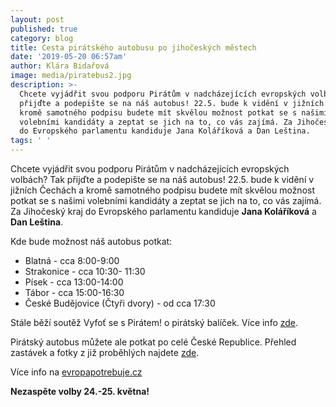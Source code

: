 ```yaml
---
layout: post
published: true
category: blog
title: Cesta pirátského autobusu po jihočeských městech
date: '2019-05-20 06:57am'
author: Klára Bidařová
image: media/piratebus2.jpg
description: >-
  Chcete vyjádřit svou podporu Pirátům v nadcházejících evropských volbách? Tak
  přijďte a podepište se na náš autobus! 22.5. bude k vidění v jižních Čechách a
  kromě samotného podpisu budete mít skvělou možnost potkat se s našimi
  volebními kandidáty a zeptat se jich na to, co vás zajímá. Za Jihočeský kraj
  do Evropského parlamentu kandiduje Jana Koláříková a Dan Leština.
tags: ' '
---
```

Chcete vyjádřit svou podporu Pirátům v nadcházejících evropských volbách? Tak přijďte a podepište se na náš autobus! 22.5. bude k vidění v jižních Čechách a kromě samotného podpisu budete mít skvělou možnost potkat se s našimi volebními kandidáty a zeptat se jich na to, co vás zajímá. Za Jihočeský kraj do Evropského parlamentu kandiduje **Jana Koláříková** a **Dan Leština**.

Kde bude možnost náš autobus potkat:

* Blatná - cca 8:00-9:00
* Strakonice - cca 10:30- 11:30
* Písek - cca 13:00-14:00
* Tábor - cca 15:00-16:30
* České Budějovice (Čtyři dvory) - od cca 17:30

Stále běží soutěž Vyfoť se s Pirátem! o pirátský balíček. Více info [zde](https://www.facebook.com/events/360866487879480/).

Pirátský autobus můžete ale potkat po celé České Republice. Přehled zastávek a fotky z již proběhlých najdete [zde](https://www.facebook.com/events/2457033037664283/).

Více info na [evropapotrebuje.cz](https://evropapotrebuje.cz/)

**Nezaspěte volby 24.-25. května!**
